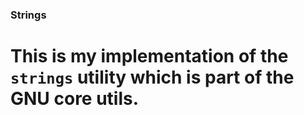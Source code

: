 ### Strings
# This is my implementation of the `strings` utility which is part of the GNU core utils.